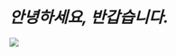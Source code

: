 # *안녕하세요, 반갑습니다.*

<img src="https://img.shields.io/badge/Vibe-Coder-blueviolet?style=for-the-badge&logo=appveyor">
